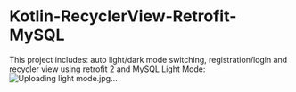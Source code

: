 # Kotlin-RecyclerView-Retrofit-MySQL
This project includes: auto light/dark mode switching, registration/login and recycler view using retrofit 2 and MySQL
Light Mode:
![Uploading light mode.jpg…]()
